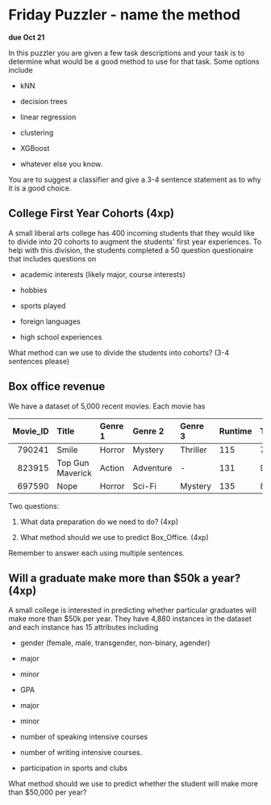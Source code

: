 # Friday Puzzler - name the method

**due Oct 21**

In this puzzler you are given a few task descriptions and your task is to determine what would be a good method to use for that task. Some options include

* kNN

* decision trees

* linear regression

* clustering

* XGBoost

* whatever else you know.

You are to suggest a classifier and give a 3-4 sentence statement as to why it is a good choice.

## College First Year Cohorts (4xp)

A small liberal arts college has 400 incoming students that they would like to divide into 20 cohorts to augment the students' first year experiences. To help with this division, the students completed a 50 question questionaire that includes questions on

* academic interests (likely major, course interests)

* hobbies

* sports played

* foreign languages 

* high school experiences

What method can we use to divide the students into cohorts? (3-4 sentences please)

## Box office revenue

We have a dataset of 5,000 recent movies. Each movie has 

| Movie_ID | Title            | Genre 1 | Genre 2   | Genre 3  | Runtime | Tomato_Rating | Rating | Month_Released | Box_Office |
| --------:|:---------------- |:------- |:--------- |:-------- |:------- |:------------- |:------ |:-------------- |:---------- |
| 790241   | Smile            | Horror  | Mystery   | Thriller | 115     | 78            | R      | Sept           | 50.8       |
| 823915   | Top Gun Maverick | Action  | Adventure | -        | 131     | 96            | PG13   | May            | 714.7      |
| 697590   | Nope             | Horror  | Sci-Fi    | Mystery  | 135     | 82            | R      | July           | 123.2      |

Two questions:

1. What data preparation do we need to do? (4xp)

2. What method should we use to predict Box_Office. (4xp)

Remember to answer each using multiple sentences.



## Will a graduate make more than $50k a year? (4xp)

A small college is interested in predicting whether particular graduates will make more than $50k per year.  They have 4,880 instances in the dataset and each instance has 15 attributes including

* gender (female, male, transgender, non-binary, agender)

* major 

* minor

* GPA

* major

* minor

* number of speaking intensive courses

* number of writing intensive courses.

* participation in sports and clubs

What method should we use to predict whether the student will make more than $50,000 per year?


